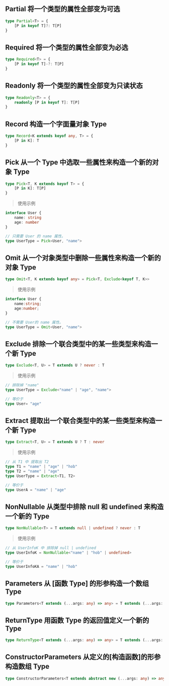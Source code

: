 
## Partial 将一个类型的属性全部变为可选

```typescript
type Partial<T> = {
    [P in keyof T]?: T[P]
}
```

## Required 将一个类型的属性全部变为必选

```typescript
type Required<T> = {
    [P in keyof T]-?: T[P]
}
```

## Readonly 将一个类型的属性全部变为只读状态

```typescript
type Readonly<T> = {
    readonly [P in keyof T]: T[P]
}
```

## Record 构造一个字面量对象 Type

```typescript
type Record<K extends keyof any, T> = {
    [P in K]: T
}
```

## Pick 从一个 Type 中选取一些属性来构造一个新的对象 Type

```typescript
type Pick<T, K extends keyof T> = {
    [P in K]: T[P]
}
```

> 使用示例

```typescript
interface User {
    name: string
    age: number
}

// 只需要 User 的 name 属性。
type UserType = Pick<User, "name">
```

## Omit 从一个对象类型中删除一些属性来构造一个新的对象 Type

```typescript
type Omit<T, K extends keyof any> = Pick<T, Exclude<keyof T, K>>
```

> 使用示例

```typescript
interface User {
    name:string;
    age:number;
}

// 不需要 User的 name 属性。
type UserType = Omit<User, "name">
```

## Exclude 排除一个联合类型中的某一些类型来构造一个新 Type

```typescript
type Exclude<T, U> = T extends U ? never : T
```

> 使用示例

```typescript
// 排除掉 "name"
type UserType = Exclude<"name" | "age", "name">

// 等价于
type User= "age"
```

## Extract 提取出一个联合类型中的某一些类型来构造一个新 Type

```typescript
type Extract<T, U> = T extends U ? T : never
```

> 使用示例

```typescript
// 从 T1 中 提取出 T2
type T1 = "name" | "age" | "hob"
type T2 = "name" | "age"
type UserType = Extract<T1, T2>

// 等价于
type UserA = "name" | "age"
```

## NonNullable 从类型中排除 null 和 undefined 来构造一个新的 Type

```typescript
type NonNullable<T> = T extends null | undefined ? never : T
```

> 使用示例

``` typescript
// 从 UserInfoK 中 排除掉 null | undefined 
type UserInfoK = NonNullable<"name" | "hob" | undefined>

// 等价于
type UserInfoKA = "name" | "hob"
```

## Parameters 从 [函数 Type] 的形参构造一个数组 Type

```typescript
type Parameters<T extends (...args: any) => any> = T extends (...args: infer P) => any ? P : never
```

## ReturnType 用函数 Type 的返回值定义一个新的 Type

```typescript
type ReturnType<T extends (...args: any) => any> = T extends (...args: any) => infer R ? R : any
```

## ConstructorParameters 从定义的[构造函数]的形参构造数组 Type

```typescript
type ConstructorParameters<T extends abstract new (...args: any) => any> = T extends abstract new (...args: infer P) => any ? P : never;
```
